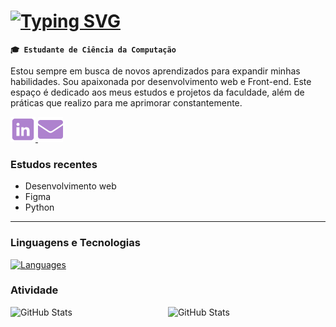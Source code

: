 # [![Typing SVG](https://readme-typing-svg.demolab.com?font=Fira+Code&weight=500&size=22&letterSpacing=1px&duration=4000&pause=1000&color=ae82ce&vCenter=true&width=430&lines=Ol%C3%A1%2C+me+chamo+Amanda+Prampero!;Seja+bem+vindo!+:%29)](https://git.io/typing-svg)

**`🎓 Estudante de Ciência da Computação `**

Estou sempre em busca de novos aprendizados para expandir minhas habilidades. Sou apaixonada por desenvolvimento web e Front-end. Este espaço é dedicado aos meus estudos e projetos da faculdade, além de práticas que realizo para me aprimorar constantemente.

<p align="left">
  <a href="www.linkedin.com/in/amanda-prampero"><img width="40px" alt="LinkedIn" title="LinkedIn" src="images\linkedin (1).png"/>
  </a>
  <a href="mailto:amandapramperomendes@gmail.com"><img width="40px" alt="Email" title="Email" src="images\email.png"/></a>
</p>

### Estudos recentes
- Desenvolvimento web
- Figma
- Python

---

### Linguagens e Tecnologias
[![Languages](https://skillicons.dev/icons?i=c,html,css,javascript,java,figma,python,github,git)](https://skillicons.dev)


### Atividade

<p>
  <img 
    align="left" 
    alt="GitHub Stats" 
    height="200" 
    width="48%"
    style="padding-right: 10px;" 
    src="https://github-readme-stats.vercel.app/api?username=amandaprampero&show_icons=true&theme=material-palenight&include_all_commits=true&locale=pt-br" 
  />

<img 
      align="left" 
      alt="GitHub Stats" 
      height="200" 
      width="48%"
      src="https://github-readme-stats.vercel.app/api/top-langs/?username=amandaprampero&theme=material-palenight&layout=compact&custom_title=Tecnologias&langs_count=9" 
  />

</p>
